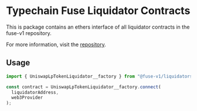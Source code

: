 # Typechain Fuse Liquidator Contracts

This is package contains an ethers interface of all liquidator contracts in the fuse-v1 repository.

For more information, visit the [repository](https://github.com/Rari-Capital/fuse-v1).

## Usage

```js
import { UniswapLpTokenLiquidator__factory } from "@fuse-v1/liquidators";

const contract = UniswapLpTokenLiquidator__factory.connect(
  liquidatorAddress,
  web3Provider
);
```
